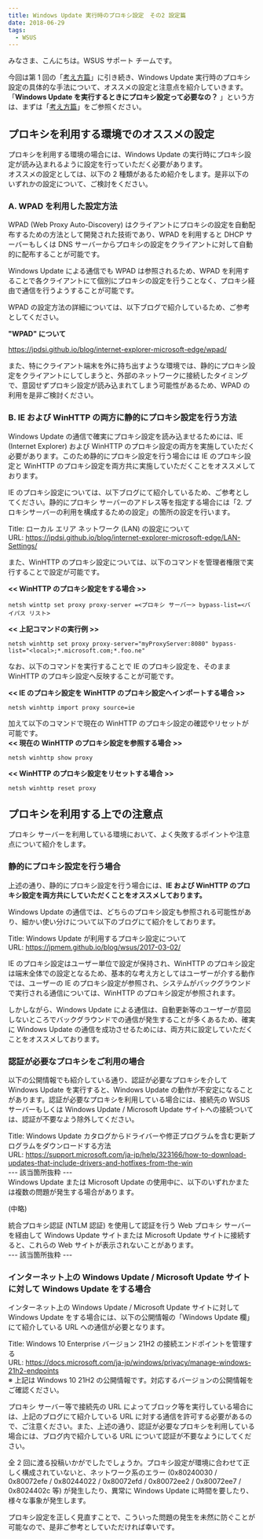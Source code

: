 ```yaml
---
title: Windows Update 実行時のプロキシ設定　その2 設定篇
date: 2018-06-29
tags:
  - WSUS
---
```


みなさま、こんにちは。WSUS サポート チームです。

今回は第 1 回の「[考え方篇](https://jpmem.github.io/blog/wsus/2018-06-29_01/)」に引き続き、Windows Update 実行時のプロキシ設定の具体的な手法について、オススメの設定と注意点を紹介していきます。  
「**Windows Update を実行するときにプロキシ設定って必要なの？** 」という方は、まずは「[考え方篇](https://jpmem.github.io/blog/wsus/2018-06-29_01/)」をご参照ください。

## プロキシを利用する環境でのオススメの設定

プロキシを利用する環境の場合には、Windows Update の実行時にプロキシ設定が読み込まれるように設定を行っていただく必要があります。  
オススメの設定としては、以下の 2 種類があるため紹介をします。是非以下のいずれかの設定について、ご検討をください。

### A. WPAD を利用した設定方法

WPAD (Web Proxy Auto-Discovery) はクライアントにプロキシの設定を自動配布するための方法として開発された技術であり、WPAD を利用すると DHCP サーバーもしくは DNS サーバーからプロキシの設定をクライアントに対して自動的に配布することが可能です。

Windows Update による通信でも WPAD は参照されるため、WPAD を利用することで各クライアントにて個別にプロキシの設定を行うことなく、プロキシ経由で通信を行うようすることが可能です。

WPAD の設定方法の詳細については、以下ブログで紹介しているため、ご参考としてください。

**"WPAD" について**

https://jpdsi.github.io/blog/internet-explorer-microsoft-edge/wpad/

また、特にクライアント端末を外に持ち出すような環境では、静的にプロキシ設定をクライアントにしてしまうと、外部のネットワークに接続したタイミングで、意図せずプロキシ設定が読み込まれてしまう可能性があるため、WPAD の利用を是非ご検討ください。

### B. IE および WinHTTP の両方に静的にプロキシ設定を行う方法

Windows Update の通信で確実にプロキシ設定を読み込ませるためには、IE (Internet Explorer) および WinHTTP のプロキシ設定の両方を実施していただく必要があります。このため静的にプロキシ設定を行う場合には IE のプロキシ設定と WinHTTP のプロキシ設定を両方共に実施していただくことをオススメしております。

IE のプロキシ設定については、以下ブログにて紹介しているため、ご参考としてください。静的にプロキシ サーバーのアドレス等を指定する場合には「2. プロキシサーバーの利用を構成するための設定」の箇所の設定を行います。

Title: ローカル エリア ネットワーク (LAN) の設定について  
URL: https://jpdsi.github.io/blog/internet-explorer-microsoft-edge/LAN-Settings/

また、WinHTTP のプロキシ設定については、以下のコマンドを管理者権限で実行することで設定が可能です。

**<< WinHTTP のプロキシ設定をする場合 >>**

```
netsh winttp set proxy proxy-server =<プロキシ サーバー> bypass-list=<バイパス リスト>
```

**<< 上記コマンドの実行例 >>**

```
netsh winhttp set proxy proxy-server="myProxyServer:8080" bypass-list="<local>;*.microsoft.com;*.foo.ne"
```

なお、以下のコマンドを実行することで IE のプロキシ設定を、そのまま WinHTTP のプロキシ設定へ反映することが可能です。

**<< IE のプロキシ設定を WinHTTP のプロキシ設定へインポートする場合 >>**

```
netsh winhttp import proxy source=ie
```

加えて以下のコマンドで現在の WinHTTP のプロキシ設定の確認やリセットが可能です。  
**<< 現在の WinHTTP のプロキシ設定を参照する場合 >>**

```
netsh winhttp show proxy
```

**<< WinHTTP のプロキシ設定をリセットする場合 >>**

```
netsh winhttp reset proxy
```

## プロキシを利用する上での注意点

プロキシ サーバーを利用している環境において、よく失敗するポイントや注意点について紹介をします。

### 静的にプロキシ設定を行う場合

上述の通り、静的にプロキシ設定を行う場合には、**IE および WinHTTP のプロキシ設定を両方共にしていただくことをオススメしております。**

Windows Update の通信では、どちらのプロキシ設定も参照される可能性があり、細かい使い分けについて以下のブログにて紹介をしております。

Title: Windows Update が利用するプロキシ設定について  
URL: https://jpmem.github.io/blog/wsus/2017-03-02/  

IE のプロキシ設定はユーザー単位で設定が保持され、WinHTTP のプロキシ設定は端末全体での設定となるため、基本的な考え方としてはユーザーが介する動作では、ユーザーの IE のプロキシ設定が参照され、システムがバックグラウンドで実行される通信については、WinHTTP のプロキシ設定が参照されます。

しかしながら、Windows Update による通信は、自動更新等のユーザーが意図しないところでバックグラウンドでの通信が発生することが多くあるため、確実に Windows Update の通信を成功させるためには、両方共に設定していただくことをオススメしております。

### 認証が必要なプロキシをご利用の場合

以下の公開情報でも紹介している通り、認証が必要なプロキシを介して Windows Update を実行すると、Windows Update の動作が不安定になることがあります。認証が必要なプロキシを利用している場合には、接続先の WSUS サーバーもしくは Windows Update / Microsoft Update サイトへの接続ついては、認証が不要なよう除外してください。

Title: Windows Update カタログからドライバーや修正プログラムを含む更新プログラムをダウンロードする方法  
URL: https://support.microsoft.com/ja-jp/help/323166/how-to-download-updates-that-include-drivers-and-hotfixes-from-the-win  
--- 該当箇所抜粋 ---  
Windows Update または Microsoft Update の使用中に、以下のいずれかまたは複数の問題が発生する場合があります。

(中略)

統合プロキシ認証 (NTLM 認証) を使用して認証を行う Web プロキシ サーバーを経由して Windows Update サイトまたは Microsoft Update サイトに接続すると、これらの Web サイトが表示されないことがあります。  
--- 該当箇所抜粋 ---

### インターネット上の Windows Update / Microsoft Update サイトに対して Windows Update をする場合

インターネット上の Windows Update / Microsoft Update サイトに対して Windows Update をする場合には、以下の公開情報の「Windows Update 欄」にて紹介している URL への通信が必要となります。

Title: Windows 10 Enterprise バージョン 21H2 の接続エンドポイントを管理する  
URL: https://docs.microsoft.com/ja-jp/windows/privacy/manage-windows-21h2-endpoints  
※ 上記は Windows 10 21H2 の公開情報です。対応するバージョンの公開情報をご確認ください。

プロキシ サーバー等で接続先の URL によってブロック等を実行している場合には、上記のブログにて紹介している URL に対する通信を許可する必要があるので、ご注意ください。また、上述の通り、認証が必要なプロキシを利用している場合には、ブログ内で紹介している URL について認証が不要なようにしてください。

全 2 回に渡る投稿いかがでしたでしょうか。プロキシ設定が環境に合わせて正しく構成されていないと、ネットワーク系のエラー (0x80240030 / 0x80072efe / 0x80244022 / 0x80072efd / 0x80072ee2 / 0x80072ee7 / 0x8024402c 等) が発生したり、異常に Windows Update に時間を要したり、様々な事象が発生します。

プロキシ設定を正しく見直すことで、こういった問題の発生を未然に防ぐことが可能なので、是非ご参考としていただければ幸いです。
